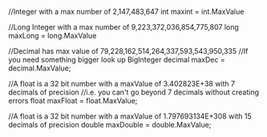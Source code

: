 //Integer with a max number of 2,147,483,647
int maxint = int.MaxValue

//Long Integer with a max number of 9,223,372,036,854,775,807
long maxLong = long.MaxValue

//Decimal has max value of 79,228,162,514,264,337,593,543,950,335
//If you need something bigger look up BigInteger
decimal maxDec = decimal.MaxValue;

//A float is a 32 bit number with a maxValue of 3.402823E+38 with 7 decimals of precision
//i.e. you can't go beyond 7 decimals without creating errors
float maxFloat = float.MaxValue;

//A float is a 32 bit number with a maxValue of 1.797693134E+308 with 15 decimals of precision
double maxDouble = double.MaxValue; 
